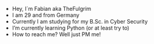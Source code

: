 - Hey, I´m Fabian aka TheFulgrim
- I am 29 and from Germany
- Currently I am studying for my B.Sc. in Cyber Security
- I’m currently learning Python (or at least try to)
- How to reach me? Well just PM me!

<!---
TheFulgrim/TheFulgrim is a ✨ special ✨ repository because its `README.md` (this file) appears on your GitHub profile.
You can click the Preview link to take a look at your changes.
--->
